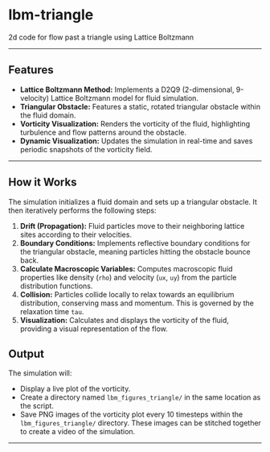 # lbm-triangle
2d code for flow past a triangle using Lattice Boltzmann

---

## Features

* **Lattice Boltzmann Method:** Implements a D2Q9 (2-dimensional, 9-velocity) Lattice Boltzmann model for fluid simulation.
* **Triangular Obstacle:** Features a static, rotated triangular obstacle within the fluid domain.
* **Vorticity Visualization:** Renders the vorticity of the fluid, highlighting turbulence and flow patterns around the obstacle.
* **Dynamic Visualization:** Updates the simulation in real-time and saves periodic snapshots of the vorticity field.

---


## How it Works

The simulation initializes a fluid domain and sets up a triangular obstacle. It then iteratively performs the following steps:

1.  **Drift (Propagation):** Fluid particles move to their neighboring lattice sites according to their velocities.
2.  **Boundary Conditions:** Implements reflective boundary conditions for the triangular obstacle, meaning particles hitting the obstacle bounce back.
3.  **Calculate Macroscopic Variables:** Computes macroscopic fluid properties like density (`rho`) and velocity (`ux`, `uy`) from the particle distribution functions.
4.  **Collision:** Particles collide locally to relax towards an equilibrium distribution, conserving mass and momentum. This is governed by the relaxation time `tau`.
5.  **Visualization:** Calculates and displays the vorticity of the fluid, providing a visual representation of the flow.


## Output

The simulation will:

* Display a live plot of the vorticity.
* Create a directory named `lbm_figures_triangle/` in the same location as the script.
* Save PNG images of the vorticity plot every 10 timesteps within the `lbm_figures_triangle/` directory. These images can be stitched together to create a video of the simulation.

---


